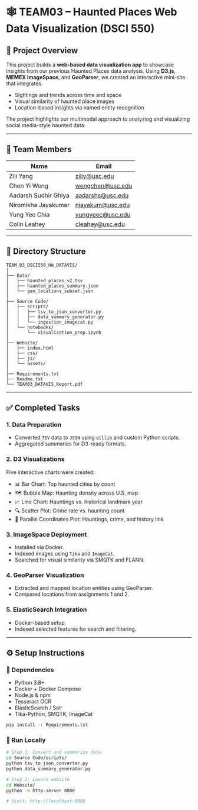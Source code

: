 # 🕸️ TEAM03 – Haunted Places Web Data Visualization (DSCI 550)

## 📌 Project Overview

This project builds a **web-based data visualization app** to showcase insights from our previous Haunted Places data analysis. Using **D3.js**, **MEMEX ImageSpace**, and **GeoParser**, we created an interactive mini-site that integrates:

- Sightings and trends across time and space
- Visual similarity of haunted place images
- Location-based insights via named entity recognition

The project highlights our multimodal approach to analyzing and visualizing social media-style haunted data.

---

## 👥 Team Members

| Name                 | Email              |
|----------------------|--------------------|
| Zili Yang            | ziliy@usc.edu      |
| Chen Yi Weng         | wengchen@usc.edu   |
| Aadarsh Sudhir Ghiya | aadarshs@usc.edu   |
| Niromikha Jayakumar  | njayakum@usc.edu   |
| Yung Yee Chia        | yungyeec@usc.edu   |
| Colin Leahey         | cleahey@usc.edu    |

---

## 📂 Directory Structure

```
TEAM_03_DSCI550_HW_DATAVIS/
│
├── Data/
│   ├── haunted_places_v2.tsv
│   ├── haunted_places_summary.json
│   └── geo_locations_subset.json
│
├── Source Code/
│   ├── scripts/
│   │   ├── tsv_to_json_converter.py
│   │   ├── data_summary_generator.py
│   │   └── ingestion_imagecat.py
│   └── notebooks/
│       └── visualization_prep.ipynb
│
├── Website/
│   ├── index.html
│   ├── css/
│   ├── js/
│   └── assets/
│
├── Requirements.txt
├── Readme.txt
└── TEAM03_DATAVIS_Report.pdf
```

---

## ✅ Completed Tasks

### 1. Data Preparation
- Converted `TSV` data to `JSON` using `etllib` and custom Python scripts.
- Aggregated summaries for D3-ready formats.

### 2. D3 Visualizations
Five interactive charts were created:
- 📊 Bar Chart: Top haunted cities by count
- 🗺️ Bubble Map: Haunting density across U.S. map
- 📈 Line Chart: Hauntings vs. historical landmark year
- 🔍 Scatter Plot: Crime rate vs. haunting count
- 🧭 Parallel Coordinates Plot: Hauntings, crime, and history link

### 3. ImageSpace Deployment
- Installed via Docker.
- Indexed images using `Tika` and `ImageCat`.
- Searched for visual similarity via SMQTK and FLANN.

### 4. GeoParser Visualization
- Extracted and mapped location entities using GeoParser.
- Compared locations from assignments 1 and 2.

### 5. ElasticSearch Integration
- Docker-based setup.
- Indexed selected features for search and filtering.

---

## ⚙️ Setup Instructions

### 🔧 Dependencies

- Python 3.8+
- Docker + Docker Compose
- Node.js & npm
- Tesseract OCR
- ElasticSearch / Solr
- Tika-Python, SMQTK, ImageCat

```bash
pip install -r Requirements.txt
```

### 🚀 Run Locally

```bash
# Step 1: Convert and summarize data
cd Source Code/scripts/
python tsv_to_json_converter.py
python data_summary_generator.py

# Step 2: Launch website
cd Website/
python -m http.server 8080

# Visit: http://localhost:8080
```
